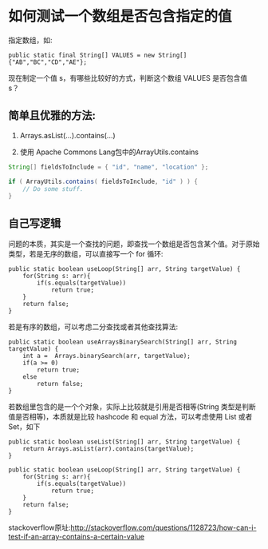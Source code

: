 # 如何测试一个数组是否包含指定的值

指定数组，如:
```
public static final String[] VALUES = new String[] {"AB","BC","CD","AE"};
```
现在制定一个值 s，有哪些比较好的方式，判断这个数组 VALUES 是否包含值 s？

## 简单且优雅的方法:

1. Arrays.asList(...).contains(...)

2. 使用 Apache Commons Lang包中的ArrayUtils.contains


```java
String[] fieldsToInclude = { "id", "name", "location" };

if ( ArrayUtils.contains( fieldsToInclude, "id" ) ) {
    // Do some stuff.
}
```


## 自己写逻辑
问题的本质，其实是一个查找的问题，即查找一个数组是否包含某个值。对于原始类型，若是无序的数组，可以直接写一个 for 循环:
```
public static boolean useLoop(String[] arr, String targetValue) {
    for(String s: arr){
        if(s.equals(targetValue))
            return true;
    }
    return false;
}
```
若是有序的数组，可以考虑二分查找或者其他查找算法:
```
public static boolean useArraysBinarySearch(String[] arr, String targetValue) { 
    int a =  Arrays.binarySearch(arr, targetValue);
    if(a >= 0)
        return true;
    else
        return false;
}
```

若数组里包含的是一个个对象，实际上比较就是引用是否相等(String 类型是判断 值是否相等)，本质就是比较 hashcode 和 equal 方法，可以考虑使用 List 或者 Set，如下
```
public static boolean useList(String[] arr, String targetValue) {
    return Arrays.asList(arr).contains(targetValue);
}
```

```
public static boolean useLoop(String[] arr, String targetValue) {
    for(String s: arr){
        if(s.equals(targetValue))
            return true;
    }
    return false;
}
```

stackoverflow原址:http://stackoverflow.com/questions/1128723/how-can-i-test-if-an-array-contains-a-certain-value
